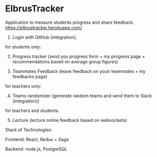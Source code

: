 # ElbrusTracker
Application to measure students progress and share feedback.
https://elbrustracker.herokuapp.com/

1) Login with GitHub (integration);


for students only:

2) Progress tracker (send you progress form + my progress page + recommendations based on average group figures)

3) Teammates Feedback (leave feedback on youtr teammates + my feedbacks page)


for teachers only:

4) Teams randomizer (generate random teams and send them to Slack (integration))


for teachers and students:

5) Lecture (lecture online feedback based on websockets)


Stack of Technologies:

Frontend: React, Redux + Saga

Backend: node.js, PostgreSQL
